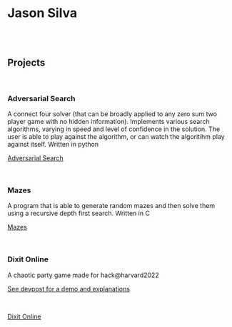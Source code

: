 # Jason Silva
<br>

<br>
    
    
## Projects
<br>





### Adversarial Search
A connect four solver (that can be broadly applied to any zero sum two player game with no hidden information). Implements various search algorithms, varying in speed and level of confidence in the solution. The user is able to play against the algorithm, or can watch the algoritihm play against itself.
Written in python

[Adversarial Search](https://github.com/Xzero864/Adversarial-Search)

<br>






### Mazes
A program that is able to generate random mazes and then solve them using a recursive depth first search.
Written in C

[Mazes](https://github.com/Xzero864/Mazes)

<br>






### Dixit Online
A chaotic party game made for hack@harvard2022

[See devpost for a demo and explanations](https://devpost.com/software/dixit)

<br>

[Dixit Online](https://github.com/Xzero864/DixitOnline)

<br>


